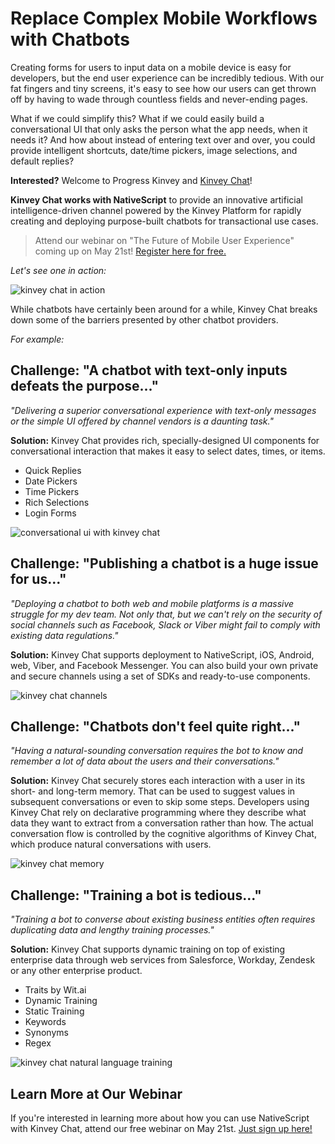 # Replace Complex Mobile Workflows with Chatbots

Creating forms for users to input data on a mobile device is easy for developers, but the end user experience can be incredibly tedious. With our fat fingers and tiny screens, it's easy to see how our users can get thrown off by having to wade through countless fields and never-ending pages.

What if we could simplify this? What if we could easily build a conversational UI that only asks the person what the app needs, when it needs it? And how about instead of entering text over and over, you could provide intelligent shortcuts, date/time pickers, image selections, and default replies?

**Interested?** Welcome to Progress Kinvey and [Kinvey Chat](https://www.progress.com/kinvey/chat)!

**Kinvey Chat works with NativeScript** to provide an innovative artificial intelligence-driven channel powered by the Kinvey Platform for rapidly creating and deploying purpose-built chatbots for transactional use cases.

> Attend our webinar on "The Future of Mobile User Experience" coming up on May 21st! [Register here for free.](https://www.progress.com/campaigns/kinvey/Chatbots-The-Future-Webinar?utm_medium=internal-banner&utm_source=nativescript-blog)

*Let's see one in action:*

![kinvey chat in action](kinvey-chat-in-action.gif)

While chatbots have certainly been around for a while, Kinvey Chat breaks down some of the barriers presented by other chatbot providers.

*For example:*

## Challenge: "A chatbot with text-only inputs defeats the purpose..."

*"Delivering a superior conversational experience with text-only messages or the simple UI offered by channel vendors is a daunting task."*

**Solution:** Kinvey Chat provides rich, specially-designed UI components for conversational interaction that makes it easy to select dates, times, or items.

- Quick Replies
- Date Pickers 
- Time Pickers
- Rich Selections
- Login Forms

![conversational ui with kinvey chat](conversationalui-min_kc.png)

## Challenge: "Publishing a chatbot is a huge issue for us..."

*"Deploying a chatbot to both web and mobile platforms is a massive struggle for my dev team. Not only that, but we can't rely on the security of social channels such as Facebook, Slack or Viber might fail to comply with existing data regulations."*

**Solution:** Kinvey Chat supports deployment to NativeScript, iOS, Android, web, Viber, and Facebook Messenger. You can also build your own private and secure channels using a set of SDKs and ready-to-use components.

![kinvey chat channels](channels-min.png)

## Challenge: "Chatbots don't feel quite right..."

*"Having a natural-sounding conversation requires the bot to know and remember a lot of data about the users and their conversations."*

**Solution:** Kinvey Chat securely stores each interaction with a user in its short- and long-term memory. That can be used to suggest values in subsequent conversations or even to skip some steps. Developers using Kinvey Chat rely on declarative programming where they describe what data they want to extract from a conversation rather than how. The actual conversation flow is controlled by the cognitive algorithms of Kinvey Chat, which produce natural conversations with users.

![kinvey chat memory](memory-min.png)

## Challenge: "Training a bot is tedious..."

*"Training a bot to converse about existing business entities often requires duplicating data and lengthy training processes."*

**Solution:** Kinvey Chat supports dynamic training on top of existing enterprise data through web services from Salesforce, Workday, Zendesk or any other enterprise product.

- Traits by Wit.ai
- Dynamic Training
- Static Training
- Keywords
- Synonyms
- Regex

![kinvey chat natural language training](naturallanguageunderstanding-min.png)

## Learn More at Our Webinar

If you're interested in learning more about how you can use NativeScript with Kinvey Chat, attend our free webinar on May 21st. [Just sign up here!](https://www.progress.com/campaigns/kinvey/Chatbots-The-Future-Webinar?utm_medium=internal-banner&utm_source=nativescript-blog)